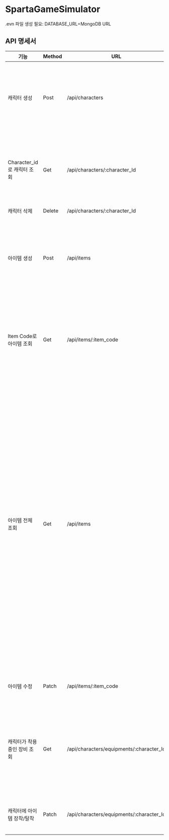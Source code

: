 # SpartaGameSimulator

.evn 파일 생성 필요: DATABASE_URL=MongoDB URL

## API 명세서

| 기능                         | Method | URL                                      | 요청(req)                                                                               | 응답(res)                                                                                                                                                                                                                                                                                                                                                                                                                                                                                                                                                                                                                                   |
| ---------------------------- | ------ | ---------------------------------------- | --------------------------------------------------------------------------------------- | ------------------------------------------------------------------------------------------------------------------------------------------------------------------------------------------------------------------------------------------------------------------------------------------------------------------------------------------------------------------------------------------------------------------------------------------------------------------------------------------------------------------------------------------------------------------------------------------------------------------------------------------- |
| 캐릭터 생성                  | Post   | /api/characters                          | {<br>"name": "양우성"<br>}                                                              | {<br>"characters": {<br>"character_id": 1,<br>"name": "양우성",<br>"health": 500,<br>"power": 100,<br>"\_id": "6643542fca66144ada68becc",<br>"\_\_v": 0<br>}<br>}                                                                                                                                                                                                                                                                                                                                                                                                                                                                           |
| Character_id로 캐릭터 조회   | Get    | /api/characters/:character_Id            |                                                                                         | {<br>"character": {<br>"\_id": "6643542aca66144ada68bec6",<br>"character_id": 1,<br>"name": "양우성",<br>"health": 500,<br>"power": 200,<br>"\_\_v": 0<br>}<br>}                                                                                                                                                                                                                                                                                                                                                                                                                                                                            |
| 캐릭터 삭제                  | Delete | /api/characters/:character_Id            |                                                                                         | {}                                                                                                                                                                                                                                                                                                                                                                                                                                                                                                                                                                                                                                          |
| 아이템 생성                  | Post   | /api/items                               | {<br>"item_name": "목걸이",<br>"item_stat": {<br>"health": 30,<br>"power": 10<br>}<br>} | {<br>"Items": {<br>"item_code": 4,<br>"item_name": "목걸이",<br>"item_stat": {<br>"health": 30,<br>"power": 10<br>},<br>"\_id": "66434d328692fcf0fc315a6c",<br>"\_\_v": 0<br>}<br>}                                                                                                                                                                                                                                                                                                                                                                                                                                                         |
| Item Code로 아이템 조회      | Get    | /api/items/:item_code                    |                                                                                         | {<br>"item": {<br>"item_stat": {<br>"power": 10<br>},<br>"\_id": "66434d118692fcf0fc315a64",<br>"item_code": 2,<br>"item_name": "귀걸이",<br>"\_\_v": 0<br>}<br>}                                                                                                                                                                                                                                                                                                                                                                                                                                                                           |
| 아이템 전체 조회             | Get    | /api/items                               |                                                                                         | {<br>"items": [<br>{<br>"item_stat": {<br>"power": 100<br>},<br>"_id": "66434d0c8692fcf0fc315a60",<br>"item_code": 1,<br>"item_name": "무기",<br>"__v": 0<br>},<br>{<br>"item_stat": {<br>"power": 15<br>},<br>"_id": "66434d118692fcf0fc315a64",<br>"item_code": 2,<br>"item_name": "귀걸이",<br>"__v": 0<br>},<br>{<br>"item_stat": {<br>"health": 10<br>},<br>"_id": "66434d248692fcf0fc315a68",<br>"item_code": 3,<br>"item_name": "반지",<br>"__v": 0<br>},<br>{<br>"item_stat": {<br>"health": 30,<br>"power": 10<br>},<br>"_id": "66434d328692fcf0fc315a6c",<br>"item_code": 4,<br>"item_name": "목걸이",<br>"__v": 0<br>}<br>]<br>} |
| 아이템 수정                  | Patch  | /api/items/:item_code                    | {<br>"item_name": "귀걸이",<br>"power":15<br>}                                          | {}                                                                                                                                                                                                                                                                                                                                                                                                                                                                                                                                                                                                                                          |
| 캐릭터가 착용 중인 장비 조회 | Get    | /api/characters/equipments/:character_Id |                                                                                         | {<br>"equipments": [<br>{<br>"item_stat": {<br>"power": 50<br>},<br>"_id": "66434d0c8692fcf0fc315a60",<br>"item_code": 1,<br>"item_name": "무기",<br>"__v": 0<br>}<br>]<br>}                                                                                                                                                                                                                                                                                                                                                                                                                                                                |
| 캐릭터에 아이템 장착/탈착    | Patch  | /api/characters/equipments/:character_Id | {<br>"item_code": 1,<br>"equipment": true<br>}                                          | {}                                                                                                                                                                                                                                                                                                                                                                                                                                                                                                                                                                                                                                          |
